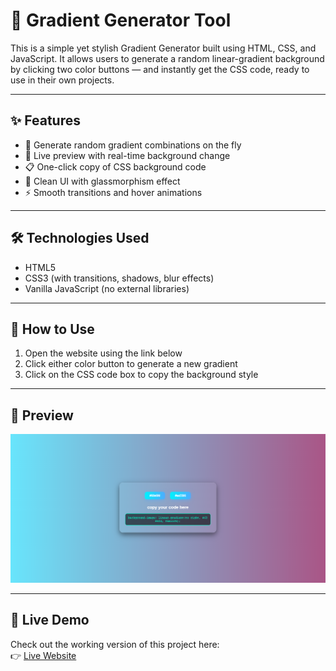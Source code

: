 # 🎨 Gradient Generator Tool
This is a simple yet stylish Gradient Generator built using HTML, CSS, and JavaScript. It allows users to generate a random linear-gradient background by clicking two color buttons — and instantly get the CSS code, ready to use in their own projects.

-------------------------------------------------------------------------------------------------------------------------------------

## ✨ Features
- 🔀 Generate random gradient combinations on the fly
- 🎨 Live preview with real-time background change
- 📋 One-click copy of CSS background code
- 🧼 Clean UI with glassmorphism effect
- ⚡ Smooth transitions and hover animations

-------------------------------------------------------------------------------------------------------------------------------------

## 🛠️ Technologies Used
- HTML5
- CSS3 (with transitions, shadows, blur effects)
- Vanilla JavaScript (no external libraries)

-------------------------------------------------------------------------------------------------------------------------------------

## 🚀 How to Use
1. Open the website using the link below
2. Click either color button to generate a new gradient
3. Click on the CSS code box to copy the background style

--------------------------------------------------------------------------------------------------------------------------------------

## 📸 Preview
![Gradient Generator Demo](Demo%20Image.png)   

-------------------------------------------------------------------------------------------------------------------------------------

## 🔗 Live Demo
Check out the working version of this project here:  
👉 [Live Website](https://Paras9771.github.io/Gradient-Color-Choose/)

